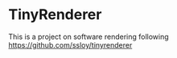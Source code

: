 # TinyRenderer
This is a project on software rendering following https://github.com/ssloy/tinyrenderer
